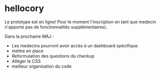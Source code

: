 # hellocory



Le prototype est en ligne! Pour le moment l'inscription en tant que medecin n'apporte pas de fonctionnalités supplémentaires).

Dans la prochaine MAJ :

- Les medecins pourront avoir accès à un dashboard spécifique.
- mettre en place 
- Reformulation des questions du checkup
- Alléger le CSS
- meilleur organisation du code
